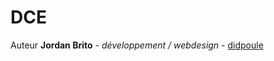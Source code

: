 # DCE
Auteur **Jordan Brito** - *développement / webdesign* - [didpoule](https://github.com/didpoule)